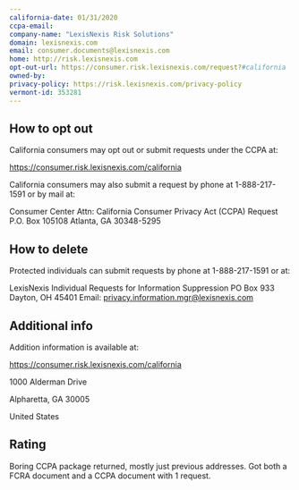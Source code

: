 ```yaml
---
california-date: 01/31/2020
ccpa-email: 
company-name: "LexisNexis Risk Solutions"
domain: lexisnexis.com
email: consumer.documents@lexisnexis.com
home: http://risk.lexisnexis.com
opt-out-url: https://consumer.risk.lexisnexis.com/request?#california
owned-by: 
privacy-policy: https://risk.lexisnexis.com/privacy-policy
vermont-id: 353281
---
```

## How to opt out


California consumers may opt out or submit requests under the CCPA at:

https://consumer.risk.lexisnexis.com/california

California consumers may also submit a request by phone at 1-888-217-1591 or by mail at: 

Consumer Center
Attn: California Consumer Privacy Act (CCPA) Request
 P.O. Box 105108
Atlanta, GA 30348-5295

## How to delete


Protected individuals can submit requests by phone at 1-888-217-1591 or at:

LexisNexis Individual Requests for Information Suppression
PO Box 933 
Dayton, OH 45401 
Email: privacy.information.mgr@lexisnexis.com

## Additional info


Addition information is available at: 

https://consumer.risk.lexisnexis.com/california

1000 Alderman Drive

Alpharetta, GA 30005

United States


## Rating

Boring CCPA package returned, mostly just previous addresses.  Got both a FCRA document and a CCPA document with 1 request.


